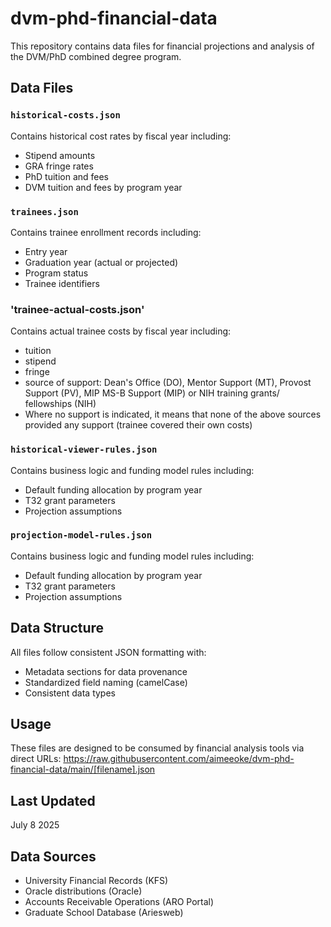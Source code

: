 # dvm-phd-financial-data
This repository contains data files for financial projections and analysis of the DVM/PhD combined degree program.

## Data Files

### `historical-costs.json`
Contains historical cost rates by fiscal year including:
- Stipend amounts
- GRA fringe rates  
- PhD tuition and fees
- DVM tuition and fees by program year

### `trainees.json`
Contains trainee enrollment records including:
- Entry year
- Graduation year (actual or projected)
- Program status
- Trainee identifiers

### 'trainee-actual-costs.json'
Contains actual trainee costs by fiscal year including:
- tuition
- stipend
- fringe
- source of support: Dean's Office (DO), Mentor Support (MT), Provost Support (PV), MIP MS-B Support (MIP) or NIH training grants/ fellowships (NIH)
- Where no support is indicated, it means that none of the above sources provided any support (trainee covered their own costs)

### `historical-viewer-rules.json`
Contains business logic and funding model rules including:
- Default funding allocation by program year
- T32 grant parameters
- Projection assumptions

### `projection-model-rules.json`
Contains business logic and funding model rules including:
- Default funding allocation by program year
- T32 grant parameters
- Projection assumptions
  
## Data Structure

All files follow consistent JSON formatting with:
- Metadata sections for data provenance
- Standardized field naming (camelCase)
- Consistent data types

## Usage

These files are designed to be consumed by financial analysis tools via direct URLs:
https://raw.githubusercontent.com/aimeeoke/dvm-phd-financial-data/main/[filename].json

## Last Updated
July 8 2025

## Data Sources
- University Financial Records (KFS)
- Oracle distributions (Oracle)
- Accounts Receivable Operations (ARO Portal)
- Graduate School Database (Ariesweb)
